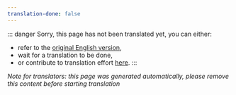 ```yaml
---
translation-done: false
---
```

::: danger
Sorry, this page has not been translated yet, you can either:
- refer to the [original English version](<..\beginners-guide.md>),
- wait for a translation to be done,
- or contribute to translation effort [here](https://github.com/bsmg/wiki).
:::

_Note for translators: this page was generated automatically, please remove this content before starting translation_
